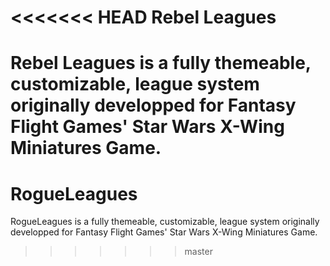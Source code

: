 <<<<<<< HEAD
Rebel Leagues
==========

Rebel Leagues is a fully themeable, customizable, league system originally developped for Fantasy Flight Games' Star Wars X-Wing Miniatures Game.
=======
RogueLeagues
==========

RogueLeagues is a fully themeable, customizable, league system originally developped for Fantasy Flight Games' Star Wars X-Wing Miniatures Game.
>>>>>>> master
